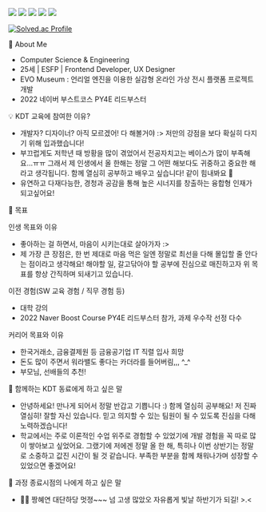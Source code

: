 <img src="https://img.shields.io/badge/Python-3766AB?style=flat-square&logo=Python&logoColor=white"/></a>
<img src="https://img.shields.io/badge/HTML-E34F26?style=flat-square&logo=HTML5&logoColor=white"/></a>
<img src="https://img.shields.io/badge/CSS-1572B6?style=flat-square&logo=CSS&logoColor=white"/></a>
<img src="https://img.shields.io/badge/JavaScript-F7DF1E?style=flat-square&logo=JavaScript&logoColor=white"/></a>
<img src="https://img.shields.io/badge/Java-007396?style=flat-square&logo=Java&logoColor=white"/></a>

[![Solved.ac Profile](http://mazassumnida.wtf/api/v2/generate_badge?boj=munzimelo)](https://solved.ac/munzimelo/)

💚 About Me
- Computer Science & Engineering
- 25세 | ESFP | Frontend Developer, UX Designer
- EVO Museum : 언리얼 엔진을 이용한 실감형 온라인 가상 전시 플랫폼 프로젝트 개발
- 2022 네이버 부스트코스 PY4E 리드부스터


💡 KDT 교육에 참여한 이유?

- 개발자? 디자이너? 아직 모르겠어! 다 해볼거야 :> 저만의 강점을 보다 확실히 다지기 위해 입과했습니다!
- 부끄럽게도 저학년 때 방황을 많이 겪었어서 전공자치고는 베이스가 많이 부족해요…ㅠㅠ 그래서 제 인생에서 올 한해는 정말 그 어떤 해보다도 귀중하고 중요한 해라고 생각됩니다. 함께 열심히 공부하고 배우고 싶습니다! 같이 힘내봐요 🥰
- 유연하고 다재다능한, 경청과 공감을 통해 높은 시너지를 창출하는 융합형 인재가 되고싶어요!


🎯 목표

인생 목표와 이유
- 좋아하는 걸 하면서, 마음이 시키는대로 살아가자 :>
- 제 가장 큰 장점은, 한 번 제대로 마음 먹은 일엔 정말로 최선을 다해 몰입할 줄 안다는 점이라고 생각해요! 해야할 일, 갈고닦아야 할 공부에 진심으로 매진하고자 위 목표를 항상 간직하며 되새기고 있습니다.

이전 경험(SW 교육 경험 / 직무 경험 등)
- 대학 강의
- 2022 Naver Boost Course PY4E 리드부스터 참가, 과제 우수작 선정 다수

커리어 목표와 이유
- 한국거래소, 금융결제원 등 금융공기업 IT 직렬 입사 희망
- 돈도 많이 주면서 워라밸도 좋다는 카더라를 들어버림,,, ^_^
- 부모님, 선배들의 추천!


💬 함께하는 KDT 동료에게 하고 싶은 말

- 안녕하세요! 만나게 되어서 정말 반갑고 기쁩니다 :) 함께 열심히 공부해요! 저 진짜 열심히! 잘할 자신 있습니다. 믿고 의지할 수 있는 팀원이 될 수 있도록 진심을 다해 노력하겠습니다!
- 학교에서는 주로 이론적인 수업 위주로 경험할 수 있었기에 개발 경험을 꼭 따로 많이 쌓아보고 싶었어요. 그랬기에 저에겐 정말 올 한 해, 특히나 이번 상반기는 정말로 소중하고 값진 시간이 될 것 같습니다. 부족한 부분을 함께 채워나가며 성장할 수 있었으면 좋겠어요!


💬 과정 종료시점의 나에게 하고 싶은 말

- 👋🏻 짱혜연 대단하당 멋졍~~~ 넘 고생 많았오 자유롭게 빛날 하반기가 되길! >.<
